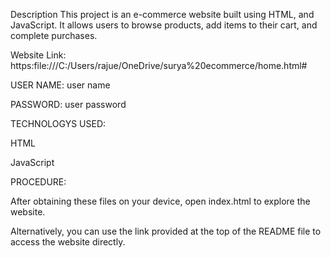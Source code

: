 Description This project is an e-commerce website built using HTML, and JavaScript. It allows users to browse products, add items to their cart, and complete purchases.

Website Link: https:file:///C:/Users/rajue/OneDrive/surya%20ecommerce/home.html#

USER NAME: user name

PASSWORD: user password

TECHNOLOGYS USED:

HTML

JavaScript

PROCEDURE:

After obtaining these files on your device, open index.html to explore the website.

Alternatively, you can use the link provided at the top of the README file to access the website directly.
